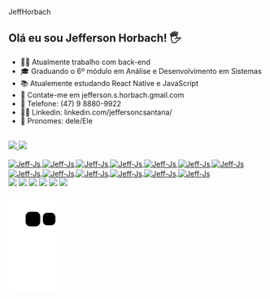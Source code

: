 JeffHorbach

## Olá eu sou Jefferson Horbach! 🖐

- 👩‍💻 Atualmente trabalho com back-end 
- 🎓 Graduando o 6º módulo em Análise e Desenvolvimento em Sistemas
- 📚 Atualemente estudando React Native e JavaScript
- 📧 Contate-me em jefferson.s.horbach.gmail.com
- 📱  Telefone: (47) 9 8880-9922
- 👨‍💻 Linkedin: linkedin.com/jeffersoncsantana/
- 🙂 Pronomes: dele/Ele
<br>
<div>
  <a href="https://github.com/JeffHorbach">
  <img height="180em" src="https://github-readme-stats.vercel.app/api?username=JeffHorbach&show_icons=true&theme=dracula&include_all_commits=true&count_private=true"/>
  <img height="180em" src="https://github-readme-stats.vercel.app/api/top-langs/?username=JeffHorbach&layout=compact&langs_count=7&theme=dracula"/>
</div>
<div style="display: inline_block"><br>
  <img align="center" alt="Jeff-Js" height="40" width="40" src="https://cdn.jsdelivr.net/gh/devicons/devicon/icons/html5/html5-original-wordmark.svg" />       
  <img align="center" alt="Jeff-Js" height="40" width="40" src="https://cdn.jsdelivr.net/gh/devicons/devicon/icons/css3/css3-original-wordmark.svg" />      
  <img align="center" alt="Jeff-Js" height="40" width="40" src="https://cdn.jsdelivr.net/gh/devicons/devicon/icons/javascript/javascript-original.svg"/>
  <img align="center" alt="Jeff-Js" height="40" width="40" src="https://cdn.jsdelivr.net/gh/devicons/devicon/icons/typescript/typescript-original.svg" />
  <img align="center" alt="Jeff-Js" height="40" width="40" src="https://cdn.jsdelivr.net/gh/devicons/devicon/icons/angularjs/angularjs-original.svg" />        
  <img align="center" alt="Jeff-Js" height="40" width="40" src="https://cdn.jsdelivr.net/gh/devicons/devicon/icons/nodejs/nodejs-plain-wordmark.svg" /> 
  <img align="center" alt="Jeff-Js" height="40" width="40" src="https://cdn.jsdelivr.net/gh/devicons/devicon/icons/java/java-original.svg" />
  <img align="center" alt="Jeff-Js" height="40" width="40" src="https://cdn.jsdelivr.net/gh/devicons/devicon/icons/spring/spring-original-wordmark.svg" />
  <img align="center" alt="Jeff-Js" height="40" width="40" src="https://cdn.jsdelivr.net/gh/devicons/devicon/icons/mysql/mysql-original-wordmark.svg" />          
  <img align="center" alt="Jeff-Js" height="40" width="40" src="https://cdn.jsdelivr.net/gh/devicons/devicon/icons/gradle/gradle-plain.svg" />
  <img align="center" alt="Jeff-Js" height="40" width="40" src="https://cdn.jsdelivr.net/gh/devicons/devicon/icons/selenium/selenium-original.svg" />
  <img align="center" alt="Jeff-Js" height="40" width="40" src="https://cdn.jsdelivr.net/gh/devicons/devicon/icons/tomcat/tomcat-original.svg" />
  <img align="center" alt="Jeff-Js" height="40" width="40" src="https://cdn.jsdelivr.net/gh/devicons/devicon/icons/react/react-original.svg"/>
</div>
  
  <div> 
  <a href="https://www.youtube.com/channel/UC_-uuuZbY0AAt9CViNzvc-Q" target="_blank"><img src="https://img.shields.io/badge/YouTube-FF0000?style=for-the-badge&logo=youtube&logoColor=white" target="_blank"></a>
  <a href="https://instagram.com/rafaballerini" target="_blank"><img src="https://img.shields.io/badge/-Instagram-%23E4405F?style=for-the-badge&logo=instagram&logoColor=white" target="_blank"></a>
 	<a href="https://www.twitch.tv/rafaballerinii" target="_blank"><img src="https://img.shields.io/badge/Twitch-9146FF?style=for-the-badge&logo=twitch&logoColor=white" target="_blank"></a>
 <a href="https://discord.gg/wagxzStdcR" target="_blank"><img src="https://img.shields.io/badge/Discord-7289DA?style=for-the-badge&logo=discord&logoColor=white" target="_blank"></a> 
  <a href = "mailto:contatorafaballerini@gmail.com"><img src="https://img.shields.io/badge/-Gmail-%23333?style=for-the-badge&logo=gmail&logoColor=white" target="_blank"></a>
  <a href="https://www.linkedin.com/in/rafaella-ballerini-45875016a" target="_blank"><img src="https://img.shields.io/badge/-LinkedIn-%230077B5?style=for-the-badge&logo=linkedin&logoColor=white" target="_blank"></a> 
 
  ![Snake animation](https://github.com/rafaballerini/rafaballerini/blob/output/github-contribution-grid-snake.svg)
 
</div>
